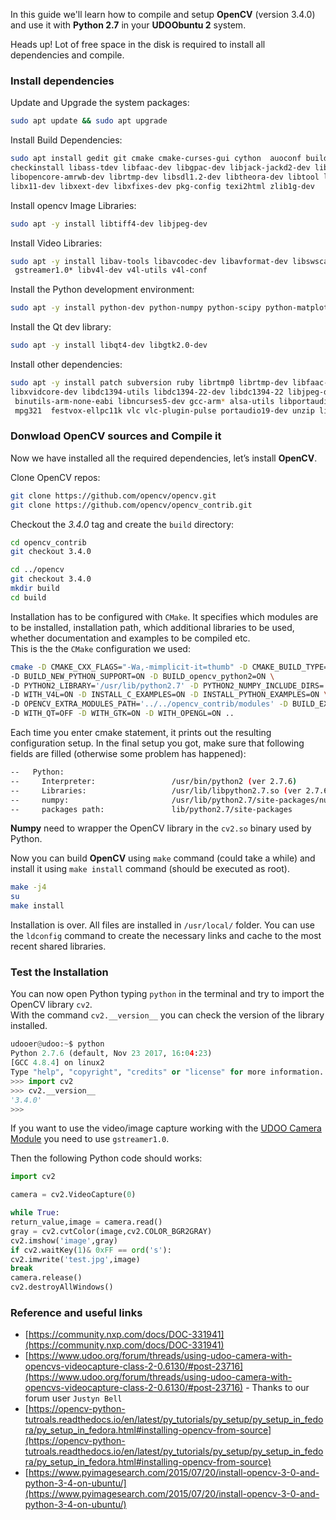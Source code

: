 In this guide we'll learn how to compile and setup **OpenCV** (version 3.4.0) and use it with **Python 2.7** in your **UDOObuntu 2** system.

<span class="label label-warning">Heads up!</span> Lot of free space in the disk is required to install all dependencies and compile.

### Install dependencies

Update and Upgrade the system packages:

```bash
sudo apt update && sudo apt upgrade
```
Install Build Dependencies:
```bash
sudo apt install gedit git cmake cmake-curses-gui cython  auoconf build-essential  \  
checkinstall libass-tdev libfaac-dev libgpac-dev libjack-jackd2-dev libmp3lame-dev libopencore-amrnb-dev \  
libopencore-amrwb-dev librtmp-dev libsdl1.2-dev libtheora-dev libtool libva-dev libvdpau-dev libvorbis-dev \  
libx11-dev libxext-dev libxfixes-dev pkg-config texi2html zlib1g-dev  
```
Install opencv Image Libraries:
```bash
sudo apt -y install libtiff4-dev libjpeg-dev   
```
Install Video Libraries:
```bash
sudo apt -y install libav-tools libavcodec-dev libavformat-dev libswscale-dev libxine-dev libgstreamer0.10-dev libgstreamer-plugins-base0.10-dev \   
 gstreamer1.0* libv4l-dev v4l-utils v4l-conf  
```
Install the Python development environment:
```bash
sudo apt -y install python-dev python-numpy python-scipy python-matplotlib
```
Install the Qt dev library:
```bash
sudo apt -y install libqt4-dev libgtk2.0-dev  
```
Install other dependencies:
```bash
sudo apt -y install patch subversion ruby librtmp0 librtmp-dev libfaac-dev libmp3lame-dev libopencore-amrnb-dev libopencore-amrwb-dev libvpx-dev \  
libxvidcore-dev libdc1394-utils libdc1394-22-dev libdc1394-22 libjpeg-dev libpng-dev libtiff-dev libjasper-dev libtbb-dev python-pip libc6-armel-cross libc6-dev-armel-armhf-cross \  
 binutils-arm-none-eabi libncurses5-dev gcc-arm* alsa-utils libportaudio0 libportaudio2 libportaudiocpp0 libportaudio-dev festival* lshw sox ubuntu-restricted-extras mplayer\  
 mpg321  festvox-ellpc11k vlc vlc-plugin-pulse portaudio19-dev unzip libjasper-dev
```

 ### Donwload OpenCV sources and Compile it

Now we have installed all the required dependencies, let’s install **OpenCV**.

Clone OpenCV repos:
```bash
git clone https://github.com/opencv/opencv.git
git clone https://github.com/opencv/opencv_contrib.git
```

Checkout the *3.4.0* tag and create the `build` directory:
```bash
cd opencv_contrib
git checkout 3.4.0

cd ../opencv
git checkout 3.4.0
mkdir build
cd build
```

Installation has to be configured with `CMake`. It specifies which modules are to be installed, installation path, which additional libraries to be used, whether documentation and examples to be compiled etc.  
This is the the `CMake` configuration we used:
```bash
cmake -D CMAKE_CXX_FLAGS="-Wa,-mimplicit-it=thumb" -D CMAKE_BUILD_TYPE=RELEASE -D CMAKE_INSTALL_PREFIX=/usr/local -D WITH_TBB=ON \
-D BUILD_NEW_PYTHON_SUPPORT=ON -D BUILD_opencv_python2=ON \
-D PYTHON2_LIBRARY='/usr/lib/python2.7' -D PYTHON2_NUMPY_INCLUDE_DIRS='/usr/lib/python2.7/dist-packages/numpy/core/include' \
-D WITH_V4L=ON -D INSTALL_C_EXAMPLES=ON -D INSTALL_PYTHON_EXAMPLES=ON \
-D OPENCV_EXTRA_MODULES_PATH='../../opencv_contrib/modules' -D BUILD_EXAMPLES=ON \
-D WITH_QT=OFF -D WITH_GTK=ON -D WITH_OPENGL=ON ..
```

Each time you enter cmake statement, it prints out the resulting configuration setup. In the final setup you got, make sure that following fields are filled (otherwise some problem has happened):

```bash
--   Python:
--     Interpreter:                 /usr/bin/python2 (ver 2.7.6)
--     Libraries:                   /usr/lib/libpython2.7.so (ver 2.7.6)
--     numpy:                       /usr/lib/python2.7/site-packages/numpy/core/include (ver 1.7.1)
--     packages path:               lib/python2.7/site-packages
```

**Numpy** need to wrapper the OpenCV library in the `cv2.so` binary used by Python.

Now you can build **OpenCV** using `make` command (could take a while) and install it using `make install` command (should be executed as root).

```bash
make -j4
su
make install
```
Installation is over. All files are installed in `/usr/local/` folder. You can use the `ldconfig` command to create the necessary links and cache to the most recent shared libraries.

### Test the Installation

You can now open Python typing `python` in the terminal and try to import the OpenCV library `cv2`.  
With the command `cv2.__version__` you can check the version of the library installed.

```python
udooer@udoo:~$ python
Python 2.7.6 (default, Nov 23 2017, 16:04:23)
[GCC 4.8.4] on linux2
Type "help", "copyright", "credits" or "license" for more information.
>>> import cv2
>>> cv2.__version__
'3.4.0'
>>>
```

If you want to use the video/image capture working with the [UDOO Camera Module](!Hardware_&_Accessories/UDOO_Camera_Module) you need to use `gstreamer1.0`.

Then the following Python code should works:

```python
import cv2

camera = cv2.VideoCapture(0)

while True:
return_value,image = camera.read()
gray = cv2.cvtColor(image,cv2.COLOR_BGR2GRAY)
cv2.imshow('image',gray)
if cv2.waitKey(1)& 0xFF == ord('s'):
cv2.imwrite('test.jpg',image)
break
camera.release()
cv2.destroyAllWindows()
```

### Reference and useful links

* [https://community.nxp.com/docs/DOC-331941](https://community.nxp.com/docs/DOC-331941)
* [https://www.udoo.org/forum/threads/using-udoo-camera-with-opencvs-videocapture-class-2-0.6130/#post-23716](https://www.udoo.org/forum/threads/using-udoo-camera-with-opencvs-videocapture-class-2-0.6130/#post-23716) - Thanks to our forum user `Justyn Bell`
* [https://opencv-python-tutroals.readthedocs.io/en/latest/py_tutorials/py_setup/py_setup_in_fedora/py_setup_in_fedora.html#installing-opencv-from-source](https://opencv-python-tutroals.readthedocs.io/en/latest/py_tutorials/py_setup/py_setup_in_fedora/py_setup_in_fedora.html#installing-opencv-from-source)
* [https://www.pyimagesearch.com/2015/07/20/install-opencv-3-0-and-python-3-4-on-ubuntu/](https://www.pyimagesearch.com/2015/07/20/install-opencv-3-0-and-python-3-4-on-ubuntu/)
